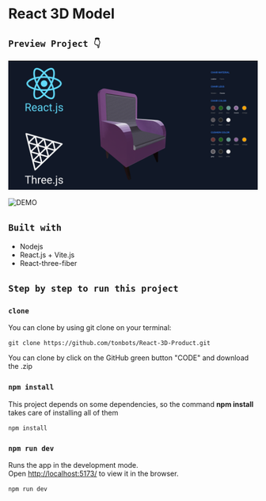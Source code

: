 # React 3D Model

## `Preview Project 👇`

![Screenshot](public/preview.png)

![DEMO](https://react-3d-product.vercel.app/)

## `Built with`
- Nodejs
- React.js + Vite.js
- React-three-fiber 

## `Step by step to run this project`

### `clone`

You can clone by using git clone on your terminal:

    git clone https://github.com/tonbots/React-3D-Product.git

You can clone by click on the GitHub green button "CODE" and download the .zip

### `npm install`

This project depends on some dependencies, so the command **npm install** takes care of installing all of them

    npm install

### `npm run dev`

Runs the app in the development mode.\
Open [http://localhost:5173/](http://localhost:5173/) to view it in the browser.

    npm run dev
